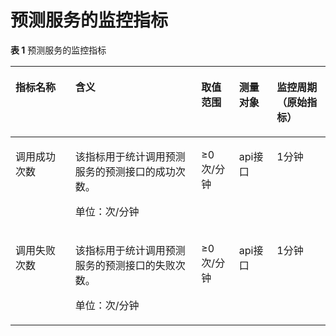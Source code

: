 # 预测服务的监控指标<a name="ZH-CN_TOPIC_0102426802"></a>

**表 1**  预测服务的监控指标

<a name="table102675383222"></a>
<table><thead align="left"><tr id="row726893842214"><th class="cellrowborder" valign="top" width="19%" id="mcps1.2.6.1.1"><p id="p16270153816220"><a name="p16270153816220"></a><a name="p16270153816220"></a>指标名称</p>
</th>
<th class="cellrowborder" valign="top" width="40%" id="mcps1.2.6.1.2"><p id="p527115383221"><a name="p527115383221"></a><a name="p527115383221"></a>含义</p>
</th>
<th class="cellrowborder" valign="top" width="12%" id="mcps1.2.6.1.3"><p id="p202711238192210"><a name="p202711238192210"></a><a name="p202711238192210"></a>取值范围</p>
</th>
<th class="cellrowborder" valign="top" width="12%" id="mcps1.2.6.1.4"><p id="p52723385226"><a name="p52723385226"></a><a name="p52723385226"></a>测量对象</p>
</th>
<th class="cellrowborder" valign="top" width="17%" id="mcps1.2.6.1.5"><p id="p2152145910542"><a name="p2152145910542"></a><a name="p2152145910542"></a>监控周期（原始指标）</p>
</th>
</tr>
</thead>
<tbody><tr id="row2272193812219"><td class="cellrowborder" valign="top" width="19%" headers="mcps1.2.6.1.1 "><p id="p17511641103016"><a name="p17511641103016"></a><a name="p17511641103016"></a>调用成功次数</p>
</td>
<td class="cellrowborder" valign="top" width="40%" headers="mcps1.2.6.1.2 "><p id="p2051124118301"><a name="p2051124118301"></a><a name="p2051124118301"></a>该指标用于统计调用预测服务的预测接口的成功次数。</p>
<p id="p1986421575118"><a name="p1986421575118"></a><a name="p1986421575118"></a>单位：次/分钟</p>
</td>
<td class="cellrowborder" valign="top" width="12%" headers="mcps1.2.6.1.3 "><p id="p95154173019"><a name="p95154173019"></a><a name="p95154173019"></a>≥0 次/分钟</p>
</td>
<td class="cellrowborder" valign="top" width="12%" headers="mcps1.2.6.1.4 "><p id="p165194110305"><a name="p165194110305"></a><a name="p165194110305"></a>api接口</p>
</td>
<td class="cellrowborder" valign="top" width="17%" headers="mcps1.2.6.1.5 "><p id="p915215955416"><a name="p915215955416"></a><a name="p915215955416"></a>1分钟</p>
</td>
</tr>
<tr id="row22801038122214"><td class="cellrowborder" valign="top" width="19%" headers="mcps1.2.6.1.1 "><p id="p6510415304"><a name="p6510415304"></a><a name="p6510415304"></a>调用失败次数</p>
</td>
<td class="cellrowborder" valign="top" width="40%" headers="mcps1.2.6.1.2 "><p id="p1451174117309"><a name="p1451174117309"></a><a name="p1451174117309"></a>该指标用于统计调用预测服务的预测接口的失败次数。</p>
<p id="p8669431125120"><a name="p8669431125120"></a><a name="p8669431125120"></a>单位：次/分钟</p>
</td>
<td class="cellrowborder" valign="top" width="12%" headers="mcps1.2.6.1.3 "><p id="p7511441153012"><a name="p7511441153012"></a><a name="p7511441153012"></a>≥0 次/分钟</p>
</td>
<td class="cellrowborder" valign="top" width="12%" headers="mcps1.2.6.1.4 "><p id="p05114120303"><a name="p05114120303"></a><a name="p05114120303"></a>api接口</p>
</td>
<td class="cellrowborder" valign="top" width="17%" headers="mcps1.2.6.1.5 "><p id="p181528592546"><a name="p181528592546"></a><a name="p181528592546"></a>1分钟</p>
</td>
</tr>
</tbody>
</table>

